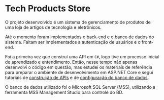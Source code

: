 # Tech Products Store

O projeto desenvolvido é um sistema de gerenciamento de produtos de uma loja de artigos de tecnologia e eletrônicos.

Até o momento foram implementados o back-end e o banco de dados do sistema. Faltam ser implementados a autenticação de usuários e o front-end.

Foi a primeira vez que construí uma API em `C#`, logo tive um processo inicial de aprendizado e entendimento. Então, nesse tempo não apenas desenvolvi o código em questão, mas estudei os materiais de referência para preparar o ambiente de desenvolvimento em ASP.NET Core e segui tutoriais de [construção de APIs](https://learn.microsoft.com/pt-br/aspnet/core/tutorials/first-web-api?view=aspnetcore-9.0&tabs=visual-studio) e de [configuração do banco de dados](https://tutorials.eu/how-to-create-a-database-in-asp-net-core/).

O banco de dados utilizado foi o Microsoft SQL Server (MSS), utilizando a ferramenta MSS Management Studio para controle do BD.
